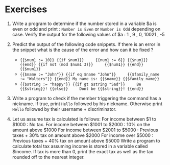 # Exercises

1. Write a program to determine if the number stored in a variable $a is even or odd and print : `Number is Even` or `Number is Odd` depending on case. Verify the output for the following values of $a : 1 , 9 , 0, 10021 , -5 
2. Predict the output of the following code snippets. If there is an error in the snippet what is the cause of the error and how can it be fixed ?  


   *  `{{$num1 := 10}} {{if $num1}}     {{num1 := 6}} {{$num1}} {{end}} {{if not (mod $num1 3)}}     {{$num1}} {{end}} {{$num1}}` 
   *  `{{$name := "John"}} {{if eq $name "John"}}     {{$family_name := "Walters"}} {{end}} My name is: {{$name}} {{$family_name}}`
   *  `{{$string := "happy"}} {{if gt $string "Sad"}}     Be {{$string}}! {{else}}     Dont be {{$string}}! {{end}}`

3. Write a program to check if the member triggering the command has a nickname. If true, print `Hello` followed by his nickname. Otherwise print `Hello` followed by their username + discriminator. 
4. Let us assume tax is calculated is follows:     For income between $1 to $1000 : No tax.     For income between $1001 to $2000 : 10% on the amount above $1000     For income between $2001 to $5000 : Previous taxes + 30% tax on amount above $2000     For income over $5000 : Previous taxes + 40% tax on amount above $5000 Write a program to calculate total tax assuming income is stored in a variable called $income. If tax is more than 0, print the exact tax as well as the tax rounded off to the nearest integer. 

